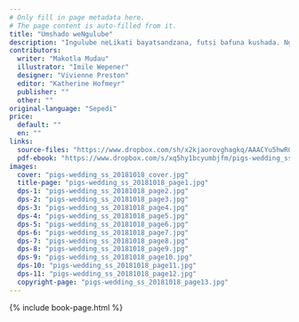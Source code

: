 ```yaml
---
# Only fill in page metadata here.
# The page content is auto-filled from it.
title: "Umshado weNgulube"
description: "Ingulube neLikati bayatsandzana, futsi bafuna kushada. Ngabe lutsandvo lwabo lutawubambelela yini ngobe bakhuliswe ngetindlela letingafani nje?"
contributors:
  writer: "Makotla Mudau"
  illustrator: "Imile Wepener"
  designer: "Vivienne Preston"
  editor: "Katherine Hofmeyr"
  publisher: ""
  other: ""
original-language: "Sepedi"
price:
  default: ""
  en: ""
links:
  source-files: "https://www.dropbox.com/sh/x2kjaorovghagkq/AAACYu5hwRG8oQTUVjWtY_Nba?dl=0"
  pdf-ebook: "https://www.dropbox.com/s/xq5hy1bcyumbjfm/pigs-wedding_ss_20181018.pdf?dl=0"
images:
  cover: "pigs-wedding_ss_20181018_cover.jpg"
  title-page: "pigs-wedding_ss_20181018_page1.jpg"
  dps-1: "pigs-wedding_ss_20181018_page2.jpg"
  dps-2: "pigs-wedding_ss_20181018_page3.jpg"
  dps-3: "pigs-wedding_ss_20181018_page4.jpg"
  dps-4: "pigs-wedding_ss_20181018_page5.jpg"
  dps-5: "pigs-wedding_ss_20181018_page6.jpg"
  dps-6: "pigs-wedding_ss_20181018_page7.jpg"
  dps-7: "pigs-wedding_ss_20181018_page8.jpg"
  dps-8: "pigs-wedding_ss_20181018_page9.jpg"
  dps-9: "pigs-wedding_ss_20181018_page10.jpg"
  dps-10: "pigs-wedding_ss_20181018_page11.jpg"
  dps-11: "pigs-wedding_ss_20181018_page12.jpg"
  copyright-page: "pigs-wedding_ss_20181018_page13.jpg"
---
```


{% include book-page.html %}


